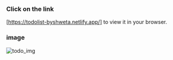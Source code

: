 ### Click on the link
 [https://todolist-byshweta.netlify.app/] to view it in your browser.

### image
![todo_img](https://github.com/shwetaa94/to-dolist/assets/110349627/e8ac9f0a-9433-4833-8d07-57e8d5f02a38)

